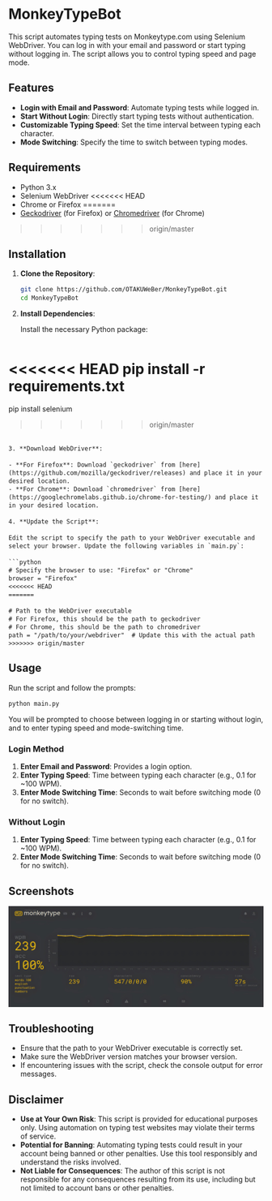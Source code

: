 # MonkeyTypeBot

This script automates typing tests on Monkeytype.com using Selenium WebDriver. You can log in with your email and password or start typing without logging in. The script allows you to control typing speed and page mode.

## Features

- **Login with Email and Password**: Automate typing tests while logged in.
- **Start Without Login**: Directly start typing tests without authentication.
- **Customizable Typing Speed**: Set the time interval between typing each character.
- **Mode Switching**: Specify the time to switch between typing modes.

## Requirements

- Python 3.x
- Selenium WebDriver
<<<<<<< HEAD
- Chrome or Firefox
=======
- [Geckodriver](https://github.com/mozilla/geckodriver/releases) (for Firefox) or [Chromedriver](https://googlechromelabs.github.io/chrome-for-testing/) (for Chrome)
>>>>>>> origin/master

## Installation

1. **Clone the Repository**:

   ```bash
   git clone https://github.com/OTAKUWeBer/MonkeyTypeBot.git
   cd MonkeyTypeBot
   ```

2. **Install Dependencies**:

   Install the necessary Python package:

   ```bash
<<<<<<< HEAD
   pip install -r requirements.txt
=======
   pip install selenium
>>>>>>> origin/master
   ```

3. **Download WebDriver**:

   - **For Firefox**: Download `geckodriver` from [here](https://github.com/mozilla/geckodriver/releases) and place it in your desired location.
   - **For Chrome**: Download `chromedriver` from [here](https://googlechromelabs.github.io/chrome-for-testing/) and place it in your desired location.

4. **Update the Script**:

   Edit the script to specify the path to your WebDriver executable and select your browser. Update the following variables in `main.py`:

   ```python
   # Specify the browser to use: "Firefox" or "Chrome"
   browser = "Firefox"
<<<<<<< HEAD
=======

   # Path to the WebDriver executable
   # For Firefox, this should be the path to geckodriver
   # For Chrome, this should be the path to chromedriver
   path = "/path/to/your/webdriver"  # Update this with the actual path
>>>>>>> origin/master
   ```

## Usage

Run the script and follow the prompts:

```bash
python main.py
```

You will be prompted to choose between logging in or starting without login, and to enter typing speed and mode-switching time.

### Login Method

1. **Enter Email and Password**: Provides a login option.
2. **Enter Typing Speed**: Time between typing each character (e.g., 0.1 for ~100 WPM).
3. **Enter Mode Switching Time**: Seconds to wait before switching mode (0 for no switch).

### Without Login

1. **Enter Typing Speed**: Time between typing each character (e.g., 0.1 for ~100 WPM).
2. **Enter Mode Switching Time**: Seconds to wait before switching mode (0 for no switch).

## Screenshots

<img align="center" src="https://raw.githubusercontent.com/OTAKUWeBer/MonkeyTypeBot/refs/heads/master/assets/ss1.jpg" alt="screenshot-1">


## Troubleshooting

- Ensure that the path to your WebDriver executable is correctly set.
- Make sure the WebDriver version matches your browser version.
- If encountering issues with the script, check the console output for error messages.

## Disclaimer

- **Use at Your Own Risk**: This script is provided for educational purposes only. Using automation on typing test websites may violate their terms of service.
- **Potential for Banning**: Automating typing tests could result in your account being banned or other penalties. Use this tool responsibly and understand the risks involved.
- **Not Liable for Consequences**: The author of this script is not responsible for any consequences resulting from its use, including but not limited to account bans or other penalties.